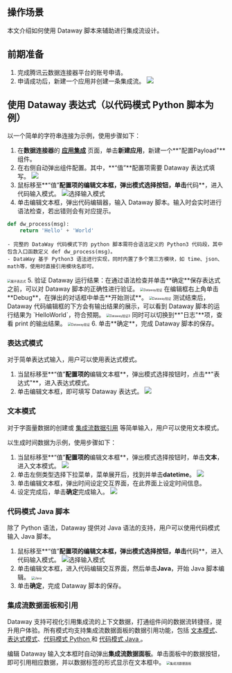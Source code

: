 ## 操作场景

本文介绍如何使用 Dataway 脚本来辅助进行集成流设计。

## 前期准备
1. 完成腾讯云数据连接器平台的账号申请。
2. 申请成功后，新建一个应用并创建一条集成流。
![](https://qcloudimg.tencent-cloud.cn/raw/6e3708b0d0a8627dc69f33bcf55e25c6.png)


## 使用 Dataway 表达式（以代码模式 Python 脚本为例）
以一个简单的字符串连接为示例，使用步骤如下：
1. 在**数据连接器**的 [**应用集成**](https://ipaas.cloud.tencent.com/integration) 页面，单击**新建应用**，新建一个**"配置Payload"**组件。
2. 在右侧自动弹出组件配置。其中，**“值”**配置项需要 Dataway 表达式填写。
![](https://qcloudimg.tencent-cloud.cn/raw/c7ec9787e9e8816a78ddf73f1f08e827.png)
3. 鼠标移至**“值”**配置项的编辑文本框，弹出模式选择按钮，单击**代码**，进入代码输入模式。
	![选择输入模式](https://qcloudimg.tencent-cloud.cn/raw/e0aaa6c2302c6ef5ddcb04d678cdf441.png)
4. 单击编辑文本框，弹出代码编辑器，输入 Dataway 脚本。输入时会实时进行语法检查，若出错则会有对应提示。
```python
def dw_process(msg):
    return 'Hello' + 'World'
```
	- 完整的 DataWay 代码模式下的 python 脚本需符合语法定义的 Python3 代码段，其中包含入口函数定义 def dw_process(msg)。
	- DataWay 基于 Python3 语法进行实现，同时内置了多个第三方模块，如 time、json、math等，使用时直接引用模块名即可。
 <img src="https://qcloudimg.tencent-cloud.cn/raw/15ad595517f9a9b3e3fce9e53a526193.png" alt="展开表达式" style="zoom:50%;" />
5. 验证 Dataway 运行结果：在通过语法检查并单击**确定**保存表达式之前，可以对 Dataway 脚本的正确性进行验证。
	<img src="https://qcloudimg.tencent-cloud.cn/raw/001c3b43e1d4a38b65374b5ea64a9186.png" alt="Dataway验证" style="zoom:50%;" />
在编辑框右上角单击 **Debug**，在弹出的对话框中单击**开始测试**。
	<img src="https://qcloudimg.tencent-cloud.cn/raw/f84c219558c3edaad8914b16d27d9700.png" alt="Dataway验证" style="zoom:50%;" />
    测试结束后， Dataway 代码编辑框的下方会有输出结果的展示，可以看到 Dataway 脚本的运行结果为 `HelloWorld`，符合预期。
	<img src="https://qcloudimg.tencent-cloud.cn/raw/101f984d34ece91e8e8801158f6b71b7.png" alt="Dataway验证3" style="zoom:50%;" />
	同时可以切换到**"日志"**项，查看 print 的输出结果。
	<img src="https://qcloudimg.tencent-cloud.cn/raw/256c6a9beac2b5bfec0e3560b075d1a7.png" alt="Dataway验证" style="zoom:50%;" />
6. 单击**确定**，完成 Dataway 脚本的保存。

### 表达式模式
对于简单表达式输入，用户可以使用表达式模式。
1. 当鼠标移至**“值”**配置项的**编辑文本框**，弹出模式选择按钮时，点击**"表达式"**，进入表达式模式。
2. 单击编辑文本框，即可填写 Dataway 表达式。
![](https://qcloudimg.tencent-cloud.cn/raw/bb9942d25fb35009c4e77b770c5bf90f.png)

### 文本模式
对于字面量数据的创建或 [集成流数据引用](#dataref) 等简单输入，用户可以使用文本模式。

以生成时间数据为示例，使用步骤如下：
1. 当鼠标移至**“值”**配置项的**编辑文本框**，弹出模式选择按钮时，单击**文本**，进入文本模式。
![](https://qcloudimg.tencent-cloud.cn/raw/9f41dc1754ac54a6120172b24643ab74.png)
2. 单击左侧类型选择下拉菜单，菜单展开后，找到并单击**datetime**。
![](https://qcloudimg.tencent-cloud.cn/raw/00c0cd09f28dbe048e2103f92eda8d2d.png)
3. 单击编辑文本框，弹出时间设定交互界面，在此界面上设定时间信息。
4. 设定完成后，单击**确定**完成输入。
![](https://qcloudimg.tencent-cloud.cn/raw/13775b486c0ba01e1c411a9e77be45ed.png)



### 代码模式 Java 脚本
除了 Python 语法，Dataway 提供对 Java 语法的支持，用户可以使用代码模式输入 Java 脚本。

1. 鼠标移至**“值”**配置项的编辑文本框，弹出模式选择按钮，单击**代码**，进入代码输入模式。
	![选择输入模式](https://qcloudimg.tencent-cloud.cn/raw/e0aaa6c2302c6ef5ddcb04d678cdf441.png)
2. 单击编辑文本框，进入代码编辑交互界面，然后单击**Java**，开始 Java 脚本编辑。
	<img src="https://qcloudimg.tencent-cloud.cn/raw/000ea98dd56ba01fd26f3c7039819978.png" alt="Java" style="zoom:50%;" />
3. 单击**确定**，完成 Dataway 脚本的保存。


[](id:dataref)
### 集成流数据面板和引用

Dataway 支持可视化引用集成流的上下文数据，打通组件间的数据流转捷径，提升用户体验。所有模式均支持集成流数据面板的数据引用功能，包括 [文本模式](https://cloud.tencent.com/document/product/1270/73959)、[表达式模式](https://cloud.tencent.com/document/product/1270/73960)、[代码模式 Python ](https://cloud.tencent.com/document/product/1270/73957) 和 [代码模式 Java ](https://cloud.tencent.com/document/product/1270/73956)。

编辑 Dataway 输入文本框时自动弹出**集成流数据面板**。单击面板中的数据按钮，即可引用相应数据，并以数据标签的形式显示在文本框中。
<img src="https://qcloudimg.tencent-cloud.cn/raw/b8690a07abe2c2f57c3aa686d59de4e9.png" alt="集成流数据面板" style="zoom:50%;" />


